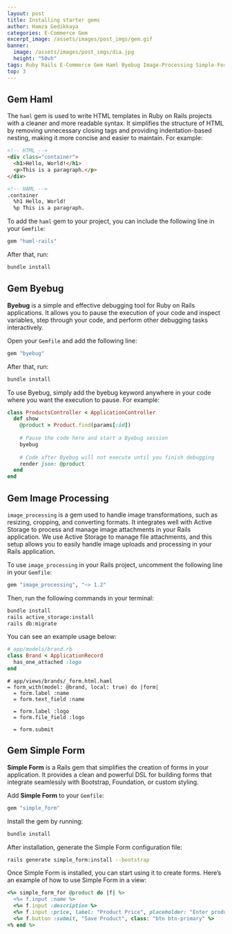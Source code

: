 ```yaml
---
layout: post
title: Installing starter gems
author: Hamza Gedikkaya
categories: E-Commerce Gem
excerpt_image: /assets/images/post_imgs/gem.gif
banner:
  image: /assets/images/post_imgs/dia.jpg
  height: "50vh"
tags: Ruby Rails E-Commerce Gem Haml Byebug Image-Processing Simple-Form
top: 3
---
```


## Gem Haml

The `haml` gem is used to write HTML templates in Ruby on Rails projects with a cleaner and more readable syntax. It simplifies the structure of HTML by removing unnecessary closing tags and providing indentation-based nesting, making it more concise and easier to maintain. For example:

```html
<!-- HTML -->
<div class="container">
  <h1>Hello, World!</h1>
  <p>This is a paragraph.</p>
</div>

<!-- HAML -->
.container
  %h1 Hello, World!
  %p This is a paragraph.
```

To add the `haml` gem to your project, you can include the following line in your `Gemfile`:

```ruby
gem "haml-rails"
```

After that, run:

```bash
bundle install
```

## Gem Byebug

**Byebug** is a simple and effective debugging tool for Ruby on Rails applications. It allows you to pause the execution of your code and inspect variables, step through your code, and perform other debugging tasks interactively.

Open your `Gemfile` and add the following line:

```ruby
gem "byebug"
```

After that, run:

```bash
bundle install
```

To use Byebug, simply add the byebug keyword anywhere in your code where you want the execution to pause. For example:

```ruby
class ProductsController < ApplicationController
  def show
    @product = Product.find(params[:id])
    
    # Pause the code here and start a Byebug session
    byebug
    
    # Code after Byebug will not execute until you finish debugging
    render json: @product
  end
end
```

## Gem Image Processing

`image_processing` is a gem used to handle image transformations, such as resizing, cropping, and converting formats. It integrates well with Active Storage to process and manage image attachments in your Rails application. We use Active Storage to manage file attachments, and this setup allows you to easily handle image uploads and processing in your Rails application.

To use `image_processing` in your Rails project, uncomment the following line in your `Gemfile`:

```ruby
gem "image_processing", "~> 1.2"
```

Then, run the following commands in your terminal:

```bash
bundle install
rails active_storage:install
rails db:migrate
```

You can see an example usage below:

```ruby
# app/models/brand.rb
class Brand < ApplicationRecord
  has_one_attached :logo
end
```

```haml
# app/views/brands/_form.html.haml
= form_with(model: @brand, local: true) do |form|
  = form.label :name
  = form.text_field :name

  = form.label :logo
  = form.file_field :logo

  = form.submit
```

## Gem Simple Form

**Simple Form** is a Rails gem that simplifies the creation of forms in your application. It provides a clean and powerful DSL for building forms that integrate seamlessly with Bootstrap, Foundation, or custom styling.

Add **Simple Form** to your `Gemfile`:

```ruby
gem "simple_form"
```

Install the gem by running:

```bash
bundle install
```

After installation, generate the Simple Form configuration file:

```bash
rails generate simple_form:install --bootstrap
```

Once Simple Form is installed, you can start using it to create forms. Here’s an example of how to use Simple Form in a view:

```ruby
<%= simple_form_for @product do |f| %>
  <%= f.input :name %>
  <%= f.input :description %>
  <%= f.input :price, label: "Product Price", placeholder: "Enter product price" %>
  <%= f.button :submit, "Save Product", class: "btn btn-primary" %>
<% end %>
```